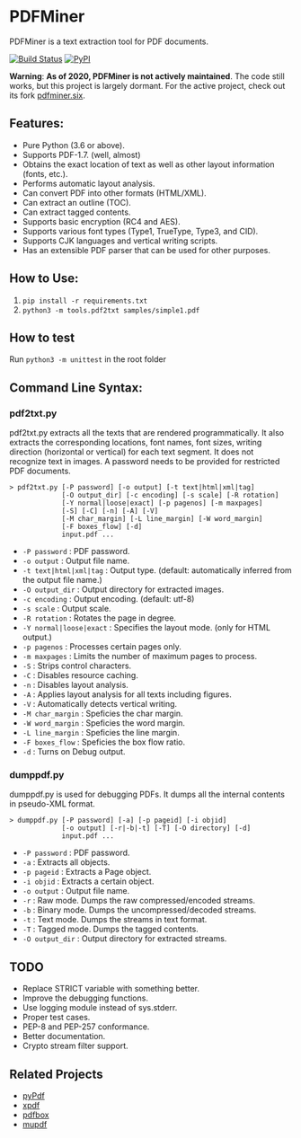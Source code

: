 # PDFMiner

PDFMiner is a text extraction tool for PDF documents.

[![Build Status](https://travis-ci.org/euske/pdfminer.svg?branch=master)](https://travis-ci.org/euske/pdfminer)
[![PyPI](https://img.shields.io/pypi/v/pdfminer)](https://pypi.org/project/pdfminer/)

**Warning**: **As of 2020, PDFMiner is not actively maintained**.
The code still works, but this project is largely dormant.
For the active project, check out its fork
<a href="https://github.com/pdfminer/pdfminer.six">pdfminer.six</a>.

## Features:

- Pure Python (3.6 or above).
- Supports PDF-1.7. (well, almost)
- Obtains the exact location of text as well as other layout information (fonts, etc.).
- Performs automatic layout analysis.
- Can convert PDF into other formats (HTML/XML).
- Can extract an outline (TOC).
- Can extract tagged contents.
- Supports basic encryption (RC4 and AES).
- Supports various font types (Type1, TrueType, Type3, and CID).
- Supports CJK languages and vertical writing scripts.
- Has an extensible PDF parser that can be used for other purposes.

## How to Use:

1. `pip install -r requirements.txt`
1. `python3 -m tools.pdf2txt samples/simple1.pdf`

## How to test

Run `python3 -m unittest` in the root folder

## Command Line Syntax:

### pdf2txt.py

pdf2txt.py extracts all the texts that are rendered programmatically.
It also extracts the corresponding locations, font names, font sizes,
writing direction (horizontal or vertical) for each text segment. It
does not recognize text in images. A password needs to be provided for
restricted PDF documents.

    > pdf2txt.py [-P password] [-o output] [-t text|html|xml|tag]
                 [-O output_dir] [-c encoding] [-s scale] [-R rotation]
                 [-Y normal|loose|exact] [-p pagenos] [-m maxpages]
                 [-S] [-C] [-n] [-A] [-V]
                 [-M char_margin] [-L line_margin] [-W word_margin]
                 [-F boxes_flow] [-d]
                 input.pdf ...

- `-P password` : PDF password.
- `-o output` : Output file name.
- `-t text|html|xml|tag` : Output type. (default: automatically inferred from the output file name.)
- `-O output_dir` : Output directory for extracted images.
- `-c encoding` : Output encoding. (default: utf-8)
- `-s scale` : Output scale.
- `-R rotation` : Rotates the page in degree.
- `-Y normal|loose|exact` : Specifies the layout mode. (only for HTML output.)
- `-p pagenos` : Processes certain pages only.
- `-m maxpages` : Limits the number of maximum pages to process.
- `-S` : Strips control characters.
- `-C` : Disables resource caching.
- `-n` : Disables layout analysis.
- `-A` : Applies layout analysis for all texts including figures.
- `-V` : Automatically detects vertical writing.
- `-M char_margin` : Speficies the char margin.
- `-W word_margin` : Speficies the word margin.
- `-L line_margin` : Speficies the line margin.
- `-F boxes_flow` : Speficies the box flow ratio.
- `-d` : Turns on Debug output.

### dumppdf.py

dumppdf.py is used for debugging PDFs.
It dumps all the internal contents in pseudo-XML format.

    > dumppdf.py [-P password] [-a] [-p pageid] [-i objid]
                 [-o output] [-r|-b|-t] [-T] [-O directory] [-d]
                 input.pdf ...

- `-P password` : PDF password.
- `-a` : Extracts all objects.
- `-p pageid` : Extracts a Page object.
- `-i objid` : Extracts a certain object.
- `-o output` : Output file name.
- `-r` : Raw mode. Dumps the raw compressed/encoded streams.
- `-b` : Binary mode. Dumps the uncompressed/decoded streams.
- `-t` : Text mode. Dumps the streams in text format.
- `-T` : Tagged mode. Dumps the tagged contents.
- `-O output_dir` : Output directory for extracted streams.

## TODO

- Replace STRICT variable with something better.
- Improve the debugging functions.
- Use logging module instead of sys.stderr.
- Proper test cases.
- PEP-8 and PEP-257 conformance.
- Better documentation.
- Crypto stream filter support.

## Related Projects

- <a href="http://pybrary.net/pyPdf/">pyPdf</a>
- <a href="http://www.foolabs.com/xpdf/">xpdf</a>
- <a href="http://pdfbox.apache.org/">pdfbox</a>
- <a href="http://mupdf.com/">mupdf</a>
